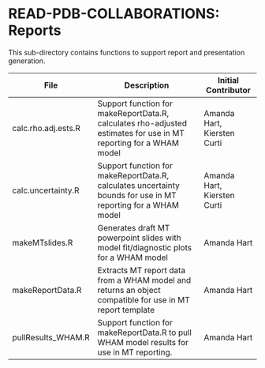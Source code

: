 # READ-PDB-COLLABORATIONS: Reports

This sub-directory contains functions to support report and presentation generation.

| File | Description | Initial Contributor |
| ---- | ----------- | ------------------- |
| calc.rho.adj.ests.R    |  Support function for makeReportData.R, calculates rho-adjusted estimates for use in MT reporting for a WHAM model | Amanda Hart, Kiersten Curti |
| calc.uncertainty.R     |  Support function for makeReportData.R, calculates uncertainty bounds for use in MT reporting for a WHAM model | Amanda Hart, Kiersten Curti |
| makeMTslides.R | Generates draft MT powerpoint slides with model fit/diagnostic plots for a WHAM model | Amanda Hart |
| makeReportData.R | Extracts MT report data from a WHAM model and returns an object compatible for use in MT report template | Amanda Hart |
| pullResults_WHAM.R | Support function for makeReportData.R to pull WHAM model results for use in MT reporting. | Amanda Hart |
